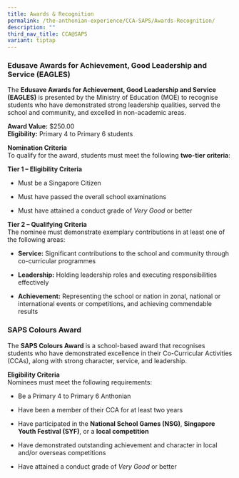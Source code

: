 ```yaml
---
title: Awards & Recognition
permalink: /the-anthonian-experience/CCA-SAPS/Awards-Recognition/
description: ""
third_nav_title: CCA@SAPS
variant: tiptap
---
```

<p></p>
<h3><strong>Edusave Awards for Achievement, Good Leadership and Service (EAGLES)</strong></h3>
<p>The <strong>Edusave Awards for Achievement, Good Leadership and Service (EAGLES)</strong> is
presented by the Ministry of Education (MOE) to recognise students who
have demonstrated strong leadership qualities, served the school and community,
and excelled in non-academic areas.</p>
<p><strong>Award Value:</strong> $250.00
<br><strong>Eligibility:</strong> Primary 4 to Primary 6 students</p>
<p><strong>Nomination Criteria</strong>
<br>To qualify for the award, students must meet the following <strong>two-tier criteria</strong>:</p>
<p><strong>Tier 1 – Eligibility Criteria</strong>
</p>
<ul>
<li>
<p>Must be a Singapore Citizen</p>
</li>
<li>
<p>Must have passed the overall school examinations</p>
</li>
<li>
<p>Must have attained a conduct grade of <em>Very Good</em> or better</p>
</li>
</ul>
<p><strong>Tier 2 – Qualifying Criteria</strong>
<br>The nominee must demonstrate exemplary contributions in at least one of
the following areas:</p>
<ul>
<li>
<p><strong>Service:</strong> Significant contributions to the school and community
through co-curricular programmes</p>
</li>
<li>
<p><strong>Leadership:</strong> Holding leadership roles and executing responsibilities
effectively</p>
</li>
<li>
<p><strong>Achievement:</strong> Representing the school or nation in zonal,
national or international events or competitions, and achieving commendable
results</p>
</li>
</ul>
<h3><strong>SAPS Colours Award</strong></h3>
<p>The <strong>SAPS Colours Award</strong> is a school-based award that recognises
students who have demonstrated excellence in their Co-Curricular Activities
(CCAs), along with strong character, service, and leadership.</p>
<p><strong>Eligibility Criteria</strong>
<br>Nominees must meet the following requirements:</p>
<ul>
<li>
<p>Be a Primary 4 to Primary 6 Anthonian</p>
</li>
<li>
<p>Have been a member of their CCA for at least two years</p>
</li>
<li>
<p>Have participated in the <strong>National School Games (NSG)</strong>, <strong>Singapore Youth Festival (SYF)</strong>,
or a <strong>local competition</strong>
</p>
</li>
<li>
<p>Have demonstrated outstanding achievement and character in local and/or
overseas competitions</p>
</li>
<li>
<p>Have attained a conduct grade of <em>Very Good</em> or better</p>
</li>
</ul>
<p></p>